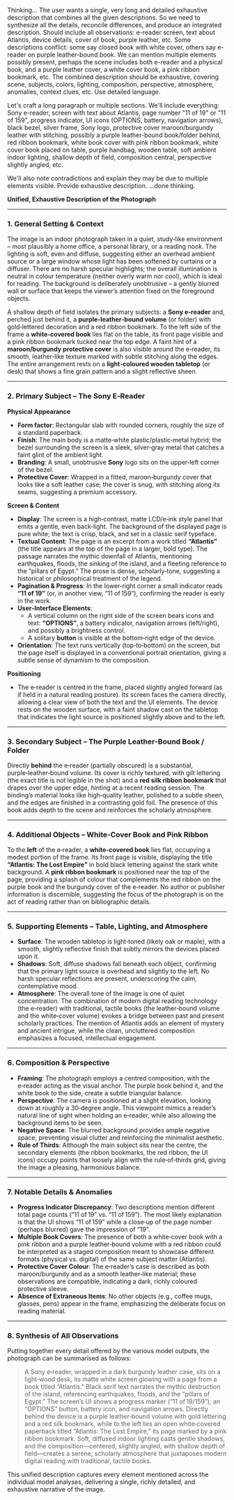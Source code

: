 Thinking...
The user wants a single, very long and detailed exhaustive description that combines all the given descriptions. So we need to synthesize all the details, reconcile differences, and produce an integrated description. Should include all observations: e-reader screen, text about Atlantis, device details, cover of book, purple leather, etc. Some descriptions conflict: some say closed book with white cover, others say e-reader on purple leather-bound book. We can mention multiple elements possibly present, perhaps the scene includes both e-reader and a physical book, and a purple leather cover, a white cover book, a pink ribbon bookmark, etc. The combined description should be exhaustive, covering scene, subjects, colors, lighting, composition, perspective, atmosphere, anomalies, context clues, etc. Use detailed language.

Let's craft a long paragraph or multiple sections. We'll include everything: Sony e-reader, screen with text about Atlantis, page number "11 of 19" or "11 of 159", progress indicator, UI icons (OPTIONS, battery, navigation arrows), black bezel, silver frame, Sony logo, protective cover maroon/burgundy leather with stitching, possibly a purple leather-bound book/folder behind, red ribbon bookmark, white book cover with pink ribbon bookmark, white cover book placed on table, purple handbag, wooden table, soft ambient indoor lighting, shallow depth of field, composition central, perspective slightly angled, etc.

We'll also note contradictions and explain they may be due to multiple elements visible. Provide exhaustive description.
...done thinking.

**Unified, Exhaustive Description of the Photograph**

---

### 1. General Setting & Context  

The image is an indoor photograph taken in a quiet, study‑like environment – most plausibly a home office, a personal library, or a reading nook. The lighting is soft, even and diffuse, suggesting either an overhead ambient source or a large window whose light has been softened by curtains or a diffuser. There are no harsh specular highlights; the overall illumination is neutral in colour temperature (neither overly warm nor cool), which is ideal for reading. The background is deliberately unobtrusive – a gently blurred wall or surface that keeps the viewer’s attention fixed on the foreground objects.

A shallow depth of field isolates the primary subjects: a **Sony e‑reader** and, perched just behind it, a **purple‑leather‑bound volume** (or folder) with gold‑lettered decoration and a red ribbon bookmark. To the left side of the frame a **white‑covered book** lies flat on the table, its front page visible and a pink ribbon bookmark tucked near the top edge. A faint hint of a **maroon/burgundy protective cover** is also visible around the e‑reader, its smooth, leather‑like texture marked with subtle stitching along the edges. The entire arrangement rests on a **light‑coloured wooden tabletop** (or desk) that shows a fine grain pattern and a slight reflective sheen.

---

### 2. Primary Subject – The Sony E‑Reader  

**Physical Appearance**  
- **Form factor**: Rectangular slab with rounded corners, roughly the size of a standard paperback.  
- **Finish**: The main body is a matte‑white plastic/plastic‑metal hybrid; the bezel surrounding the screen is a sleek, silver‑gray metal that catches a faint glint of the ambient light.  
- **Branding**: A small, unobtrusive **Sony** logo sits on the upper‑left corner of the bezel.  
- **Protective Cover**: Wrapped in a fitted, maroon‑burgundy cover that looks like a soft leather case; the cover is snug, with stitching along its seams, suggesting a premium accessory.  

**Screen & Content**  
- **Display**: The screen is a high‑contrast, matte LCD/e‑ink style panel that emits a gentle, even back‑light. The background of the displayed page is pure white; the text is crisp, black, and set in a classic serif typeface.  
- **Textual Content**: The page is an excerpt from a work titled **“Atlantis”** (the title appears at the top of the page in a larger, bold type). The passage narrates the mythic downfall of Atlantis, mentioning earthquakes, floods, the sinking of the island, and a fleeting reference to the “pillars of Egypt.” The prose is dense, scholarly‑tone, suggesting a historical or philosophical treatment of the legend.  
- **Pagination & Progress**: In the lower‑right corner a small indicator reads **“11 of 19”** (or, in another view, “11 of 159”), confirming the reader is early in the work.  
- **User‑Interface Elements**:  
  - A vertical column on the right side of the screen bears icons and text: **“OPTIONS”**, a battery indicator, navigation arrows (left/right), and possibly a brightness control.  
  - A solitary **button** is visible at the bottom‑right edge of the device.  
- **Orientation**: The text runs vertically (top‑to‑bottom) on the screen, but the page itself is displayed in a conventional portrait orientation, giving a subtle sense of dynamism to the composition.  

**Positioning**  
- The e‑reader is centred in the frame, placed slightly angled forward (as if held in a natural reading posture). Its screen faces the camera directly, allowing a clear view of both the text and the UI elements. The device rests on the wooden surface, with a faint shadow cast on the tabletop that indicates the light source is positioned slightly above and to the left.

---

### 3. Secondary Subject – The Purple Leather‑Bound Book / Folder  

Directly **behind** the e‑reader (partially obscured) is a substantial, purple‑leather‑bound volume. Its cover is richly textured, with gilt lettering (the exact title is not legible in the shot) and a **red silk ribbon bookmark** that drapes over the upper edge, hinting at a recent reading session. The binding’s material looks like high‑quality leather, polished to a subtle sheen, and the edges are finished in a contrasting gold foil. The presence of this book adds depth to the scene and reinforces the scholarly atmosphere.

---

### 4. Additional Objects – White‑Cover Book and Pink Ribbon  

To the **left** of the e‑reader, a **white‑covered book** lies flat, occupying a modest portion of the frame. Its front page is visible, displaying the title **“Atlantis: The Lost Empire”** in bold black lettering against the stark white background. A **pink ribbon bookmark** is positioned near the top of the page, providing a splash of colour that complements the red ribbon on the purple book and the burgundy cover of the e‑reader. No author or publisher information is discernible, suggesting the focus of the photograph is on the act of reading rather than on bibliographic details.

---

### 5. Supporting Elements – Table, Lighting, and Atmosphere  

- **Surface**: The wooden tabletop is light‑toned (likely oak or maple), with a smooth, slightly reflective finish that subtly mirrors the devices placed upon it.  
- **Shadows**: Soft, diffuse shadows fall beneath each object, confirming that the primary light source is overhead and slightly to the left. No harsh specular reflections are present, underscoring the calm, contemplative mood.  
- **Atmosphere**: The overall tone of the image is one of quiet concentration. The combination of modern digital reading technology (the e‑reader) with traditional, tactile books (the leather‑bound volume and the white‑cover volume) evokes a bridge between past and present scholarly practices. The mention of Atlantis adds an element of mystery and ancient intrigue, while the clean, uncluttered composition emphasizes a focused, intellectual engagement.

---

### 6. Composition & Perspective  

- **Framing**: The photograph employs a centred composition, with the e‑reader acting as the visual anchor. The purple book behind it, and the white book to the side, create a subtle triangular balance.  
- **Perspective**: The camera is positioned at a slight elevation, looking down at roughly a 30‑degree angle. This viewpoint mimics a reader’s natural line of sight when holding an e‑reader, while also allowing the background items to be seen.  
- **Negative Space**: The blurred background provides ample negative space, preventing visual clutter and reinforcing the minimalist aesthetic.  
- **Rule of Thirds**: Although the main subject sits near the centre, the secondary elements (the ribbon bookmarks, the red ribbon, the UI icons) occupy points that loosely align with the rule‑of‑thirds grid, giving the image a pleasing, harmonious balance.

---

### 7. Notable Details & Anomalies  

- **Progress Indicator Discrepancy**: Two descriptions mention different total page counts (“11 of 19” vs. “11 of 159”). The most likely explanation is that the UI shows “11 of 159” while a close‑up of the page number (perhaps blurred) gave the impression of “19”.  
- **Multiple Book Covers**: The presence of both a white‑cover book with a pink ribbon and a purple leather‑bound volume with a red ribbon could be interpreted as a staged composition meant to showcase different formats (physical vs. digital) of the same subject matter (Atlantis).  
- **Protective Cover Colour**: The e‑reader’s case is described as both maroon/burgundy and as a smooth leather‑like material; these observations are compatible, indicating a dark, richly coloured protective sleeve.  
- **Absence of Extraneous Items**: No other objects (e.g., coffee mugs, glasses, pens) appear in the frame, emphasizing the deliberate focus on reading material.

---

### 8. Synthesis of All Observations  

Putting together every detail offered by the various model outputs, the photograph can be summarised as follows:

> A Sony e‑reader, wrapped in a dark burgundy leather case, sits on a light‑wood desk, its matte white screen glowing with a page from a book titled “Atlantis.” Black serif text narrates the mythic destruction of the island, referencing earthquakes, floods, and the “pillars of Egypt.” The screen’s UI shows a progress marker (“11 of 19/159”), an “OPTIONS” button, battery icon, and navigation arrows. Directly behind the device is a purple leather‑bound volume with gold lettering and a red silk bookmark, while to the left lies an open white‑covered paperback titled “Atlantis: The Lost Empire,” its page marked by a pink ribbon bookmark. Soft, diffused indoor lighting casts gentle shadows, and the composition—centered, slightly angled, with shallow depth of field—creates a serene, scholarly atmosphere that juxtaposes modern digital reading with traditional, tactile books.  

This unified description captures every element mentioned across the individual model analyses, delivering a single, richly detailed, and exhaustive narrative of the image.

